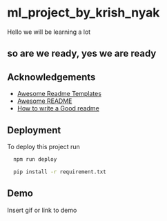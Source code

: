 
# ml_project_by_krish_nyak

Hello we will be learning a lot
## so are we ready, yes we are ready


## Acknowledgements

 - [Awesome Readme Templates](https://awesomeopensource.com/project/elangosundar/awesome-README-templates)
 - [Awesome README](https://github.com/matiassingers/awesome-readme)
 - [How to write a Good readme](https://bulldogjob.com/news/449-how-to-write-a-good-readme-for-your-github-project)


## Deployment

To deploy this project run

```bash
  npm run deploy
```


```bash
  pip install -r requirement.txt
```


## Demo

Insert gif or link to demo

